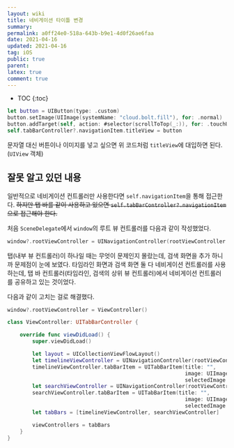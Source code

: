 ```yaml
---
layout: wiki
title: 네비게이션 타이틀 변경
summary: 
permalink: a0ff24e0-518a-643b-b9e1-4d0f26ae6faa
date: 2021-04-16
updated: 2021-04-16
tag: iOS 
public: true
parent: 
latex: true
comment: true
---
```


* TOC
{:toc}

```swift
let button = UIButton(type: .custom)
button.setImage(UIImage(systemName: "cloud.bolt.fill"), for: .normal)
button.addTarget(self, action: #selector(scrollToTop(_:)), for: .touchUpInside)
self.tabBarController?.navigationItem.titleView = button
```

문자열 대신 버튼이나 이미지를 넣고 싶으면 위 코드처럼 `titleView`에 대입하면 된다.(`UIView` 객체)

## 잘못 알고 있던 내용

일반적으로 네비게이션 컨트롤러만 사용한다면 `self.navigationItem`을 통해 접근한다. ~~하지만 탭 바를 같이 사용하고 있으면 `self.tabBarController?.navigationItem`으로 접근해야 한다.~~

처음 `SceneDelegate`에서 `window`의 루트 뷰 컨트롤러를 다음과 같이 작성했었다.
```swift
window?.rootViewController = UINavigationController(rootViewController: ViewController())
```
탭(내부 뷰 컨트롤러)이 하나일 때는 무엇이 문제인지 몰랐는데, 검색 화면을 추가 하니까 문제점이 눈에 보였다. 타임라인 화면과 검색 화면 둘 다 네비게이션 컨트롤러를 사용하는데, 탭 바 컨트롤러(타임라인, 검색의 상위 뷰 컨트롤러)에서 네비게이션 컨트롤러를 공유하고 있는 것이었다. 

다음과 같이 고치는 걸로 해결했다.
```swift
window?.rootViewController = ViewController()
```

```swift
class ViewController: UITabBarController {

    override func viewDidLoad() {
        super.viewDidLoad()

        let layout = UICollectionViewFlowLayout()
        let timelineViewController = UINavigationController(rootViewController: TimelineViewController(collectionViewLayout: layout))
        timelineViewController.tabBarItem = UITabBarItem(title: "",
                                                         image: UIImage(systemName: "house"),
                                                         selectedImage: UIImage(systemName: "house.fill"))
        let searchViewController = UINavigationController(rootViewController: SearchViewController())
        searchViewController.tabBarItem = UITabBarItem(title: "",
                                                         image: UIImage(systemName: "magnifyingglass"),
                                                         selectedImage: UIImage(systemName: "magnifyingglass"))
        let tabBars = [timelineViewController, searchViewController]

        viewControllers = tabBars
    }
}
```
